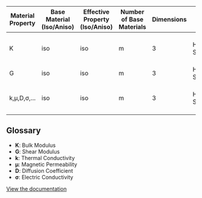 | Material Property     | Base Material (Iso/Aniso) | Effective Property (Iso/Aniso) | Number of Base Materials | Dimensions | Name | Comment |
|----------------------|-------------------------|------------------------------|--------------------------|---------------|------------|------------|
| K  | iso | iso | m | 3 | Hashin-Shtrikman | to my knowledge closest bounds |
| G  | iso | iso | m | 3 | Hashin-Shtrikman | |
| k,μ,D,σ,...  | iso | iso | m | 3 | Hashin-Shtrikman | to my knowledge closest bounds |

## Glossary

- **K**: Bulk Modulus
- **G**: Shear Modulus
- **k**: Thermal Conductivity
- **μ**: Magnetic Permeability
- **D**: Diffusion Coefficient
- **σ**: Electric Conductivity


[View the documentation](../../images/heatexp_binary.pdf)